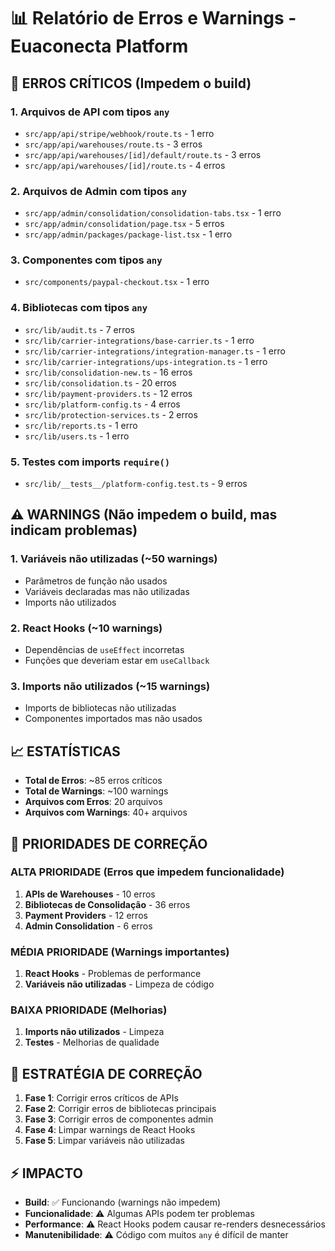# 📊 Relatório de Erros e Warnings - Euaconecta Platform

## 🚨 **ERROS CRÍTICOS** (Impedem o build)

### 1. **Arquivos de API com tipos `any`**
- `src/app/api/stripe/webhook/route.ts` - 1 erro
- `src/app/api/warehouses/route.ts` - 3 erros  
- `src/app/api/warehouses/[id]/default/route.ts` - 3 erros
- `src/app/api/warehouses/[id]/route.ts` - 4 erros

### 2. **Arquivos de Admin com tipos `any`**
- `src/app/admin/consolidation/consolidation-tabs.tsx` - 1 erro
- `src/app/admin/consolidation/page.tsx` - 5 erros
- `src/app/admin/packages/package-list.tsx` - 1 erro

### 3. **Componentes com tipos `any`**
- `src/components/paypal-checkout.tsx` - 1 erro

### 4. **Bibliotecas com tipos `any`**
- `src/lib/audit.ts` - 7 erros
- `src/lib/carrier-integrations/base-carrier.ts` - 1 erro
- `src/lib/carrier-integrations/integration-manager.ts` - 1 erro
- `src/lib/carrier-integrations/ups-integration.ts` - 1 erro
- `src/lib/consolidation-new.ts` - 16 erros
- `src/lib/consolidation.ts` - 20 erros
- `src/lib/payment-providers.ts` - 12 erros
- `src/lib/platform-config.ts` - 4 erros
- `src/lib/protection-services.ts` - 2 erros
- `src/lib/reports.ts` - 1 erro
- `src/lib/users.ts` - 1 erro

### 5. **Testes com imports `require()`**
- `src/lib/__tests__/platform-config.test.ts` - 9 erros

## ⚠️ **WARNINGS** (Não impedem o build, mas indicam problemas)

### 1. **Variáveis não utilizadas** (~50 warnings)
- Parâmetros de função não usados
- Variáveis declaradas mas não utilizadas
- Imports não utilizados

### 2. **React Hooks** (~10 warnings)
- Dependências de `useEffect` incorretas
- Funções que deveriam estar em `useCallback`

### 3. **Imports não utilizados** (~15 warnings)
- Imports de bibliotecas não utilizadas
- Componentes importados mas não usados

## 📈 **ESTATÍSTICAS**

- **Total de Erros**: ~85 erros críticos
- **Total de Warnings**: ~100 warnings
- **Arquivos com Erros**: 20 arquivos
- **Arquivos com Warnings**: 40+ arquivos

## 🎯 **PRIORIDADES DE CORREÇÃO**

### **ALTA PRIORIDADE** (Erros que impedem funcionalidade)
1. **APIs de Warehouses** - 10 erros
2. **Bibliotecas de Consolidação** - 36 erros  
3. **Payment Providers** - 12 erros
4. **Admin Consolidation** - 6 erros

### **MÉDIA PRIORIDADE** (Warnings importantes)
1. **React Hooks** - Problemas de performance
2. **Variáveis não utilizadas** - Limpeza de código

### **BAIXA PRIORIDADE** (Melhorias)
1. **Imports não utilizados** - Limpeza
2. **Testes** - Melhorias de qualidade

## 🔧 **ESTRATÉGIA DE CORREÇÃO**

1. **Fase 1**: Corrigir erros críticos de APIs
2. **Fase 2**: Corrigir erros de bibliotecas principais
3. **Fase 3**: Corrigir erros de componentes admin
4. **Fase 4**: Limpar warnings de React Hooks
5. **Fase 5**: Limpar variáveis não utilizadas

## ⚡ **IMPACTO**

- **Build**: ✅ Funcionando (warnings não impedem)
- **Funcionalidade**: ⚠️ Algumas APIs podem ter problemas
- **Performance**: ⚠️ React Hooks podem causar re-renders desnecessários
- **Manutenibilidade**: ⚠️ Código com muitos `any` é difícil de manter
